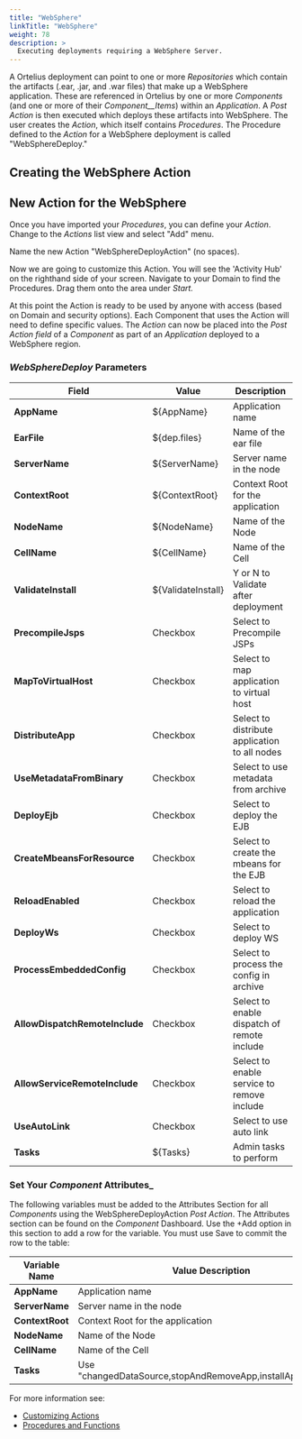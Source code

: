 ```yaml
---
title: "WebSphere"
linkTitle: "WebSphere"
weight: 78
description: >
  Executing deployments requiring a WebSphere Server.
---
```


A Ortelius deployment can point to one or more _Repositories_ which contain the artifacts (.ear, .jar, and .war files) that make up a WebSphere application. These are referenced in Ortelius by one or more _Components_ (and one or more of their _Component__Items_) within an _Application_. A _Post Action_ is then executed which deploys these artifacts into WebSphere. The user creates the _Action_, which itself contains _Procedures_. The Procedure defined to the _Action_ for a WebSphere deployment is called "WebSphereDeploy."

## Creating the WebSphere Action

## New Action for the WebSphere

Once you have imported your _Procedures_, you can define your _Action_. Change to the _Actions_ list view and select "Add" menu.

Name the new Action "WebSphereDeployAction" (no spaces).

Now we are going to customize this Action. You will see the 'Activity Hub' on the righthand side of your screen. Navigate to your Domain to find the Procedures. Drag them onto the area under _Start._

At this point the Action is ready to be used by anyone with access (based on Domain and security options). Each Component that uses the Action will need to define specific values.
The _Action_ can now be placed into the _Post Action field_ of a _Component_ as part of an _Application_ deployed to a WebSphere region.

### _WebSphereDeploy_ Parameters

| **Field** | Value | Description |
| --- | --- | --- |
| **AppName** | ${AppName} | Application name |
| **EarFile** | ${dep.files} |  Name of the ear file |
| **ServerName** | ${ServerName} | Server name in the node |
| **ContextRoot** | ${ContextRoot} | Context Root for the application |
| **NodeName** | ${NodeName} |  Name of the Node |
| **CellName** | ${CellName} | Name of the Cell |
| **ValidateInstall** | ${ValidateInstall} | Y or N to Validate after deployment |
| **PrecompileJsps** | Checkbox | Select to Precompile JSPs |
| **MapToVirtualHost** | Checkbox | Select to map application to virtual host |
| **DistributeApp** | Checkbox | Select to distribute application to all nodes |
| **UseMetadataFromBinary** | Checkbox | Select to use metadata from archive |
| **DeployEjb** | Checkbox | Select to deploy the EJB |
| **CreateMbeansForResource** | Checkbox | Select to create the mbeans for the EJB |
| **ReloadEnabled** | Checkbox | Select to  reload the application |
| **DeployWs** | Checkbox | Select to deploy WS |
| **ProcessEmbeddedConfig** | Checkbox | Select to process the config in archive |
| **AllowDispatchRemoteInclude** | Checkbox | Select to enable dispatch of remote include |
| **AllowServiceRemoteInclude** | Checkbox | Select to enable service to remove include |
| **UseAutoLink** | Checkbox | Select to use auto link |
| **Tasks** | ${Tasks} | Admin tasks to perform |

### Set Your _Component_ Attributes_

The following variables must be added to the Attributes Section for all  _Components_ using the WebSphereDeployAction _Post Action_.  The Attributes section can be found on the _Component_ Dashboard.  Use the +Add option in this section to add a row for the variable. You must use Save to commit the row to the table:

| Variable Name | Value Description |
|--- | --- |
| **AppName** | Application name |
| **ServerName** | Server name in the node |
| **ContextRoot** | Context Root for the application |
| **NodeName** | Name of the Node |
| **CellName** | Name of the Cell |
| **Tasks** | Use "changedDataSource,stopAndRemoveApp,installApp,startApp" |

For more information see:

- [Customizing Actions](/userguide/first-steps/2-define-your-actions/)
- [Procedures and Functions](/userguide/customizations/2-define-your-functions-and-procedures/)
